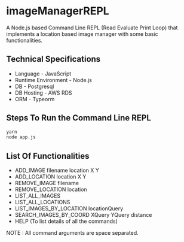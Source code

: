 # imageManagerREPL

A Node.js based Command Line REPL (Read Evaluate Print Loop) that implements a location based image manager with some basic functionalities.

## Technical Specifications

-   Language - JavaScript
-   Runtime Environment - Node.js
-   DB - Postgresql
-   DB Hosting - AWS RDS
-   ORM - Typeorm

## Steps To Run the Command Line REPL

```sh
yarn
node app.js
```

## List Of Functionalities

-   ADD_IMAGE filename location X Y
-   ADD_LOCATION location X Y
-   REMOVE_IMAGE filename
-   REMOVE_LOCATION location
-   LIST_ALL_IMAGES
-   LIST_ALL_LOCATIONS
-   LIST_IMAGES_BY_LOCATION locationQuery
-   SEARCH_IMAGES_BY_COORD XQuery YQuery distance
-   HELP (To list details of all the commands)

NOTE : All command arguments are space separated.
